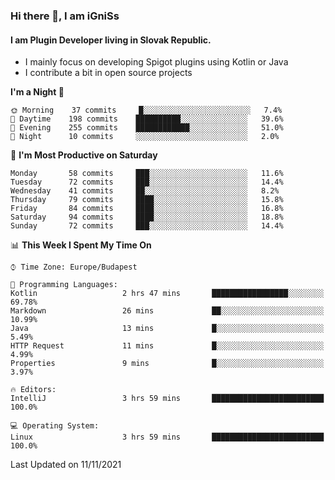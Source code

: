 ### Hi there 👋, I am iGniSs

#### I am Plugin Developer living in Slovak Republic.
- I mainly focus on developing Spigot plugins using Kotlin or Java
- I contribute a bit in open source projects

<!--START_SECTION:waka-->
**I'm a Night 🦉** 

```text
🌞 Morning    37 commits     █░░░░░░░░░░░░░░░░░░░░░░░░   7.4% 
🌆 Daytime    198 commits    ██████████░░░░░░░░░░░░░░░   39.6% 
🌃 Evening    255 commits    ████████████░░░░░░░░░░░░░   51.0% 
🌙 Night      10 commits     ░░░░░░░░░░░░░░░░░░░░░░░░░   2.0%

```
📅 **I'm Most Productive on Saturday** 

```text
Monday       58 commits     ███░░░░░░░░░░░░░░░░░░░░░░   11.6% 
Tuesday      72 commits     ███░░░░░░░░░░░░░░░░░░░░░░   14.4% 
Wednesday    41 commits     ██░░░░░░░░░░░░░░░░░░░░░░░   8.2% 
Thursday     79 commits     ████░░░░░░░░░░░░░░░░░░░░░   15.8% 
Friday       84 commits     ████░░░░░░░░░░░░░░░░░░░░░   16.8% 
Saturday     94 commits     ████░░░░░░░░░░░░░░░░░░░░░   18.8% 
Sunday       72 commits     ███░░░░░░░░░░░░░░░░░░░░░░   14.4%

```


📊 **This Week I Spent My Time On** 

```text
⌚︎ Time Zone: Europe/Budapest

💬 Programming Languages: 
Kotlin                   2 hrs 47 mins       █████████████████░░░░░░░░   69.78% 
Markdown                 26 mins             ██░░░░░░░░░░░░░░░░░░░░░░░   10.99% 
Java                     13 mins             █░░░░░░░░░░░░░░░░░░░░░░░░   5.49% 
HTTP Request             11 mins             █░░░░░░░░░░░░░░░░░░░░░░░░   4.99% 
Properties               9 mins              █░░░░░░░░░░░░░░░░░░░░░░░░   3.97%

🔥 Editors: 
IntelliJ                 3 hrs 59 mins       █████████████████████████   100.0%

💻 Operating System: 
Linux                    3 hrs 59 mins       █████████████████████████   100.0%

```


 Last Updated on 11/11/2021
<!--END_SECTION:waka-->